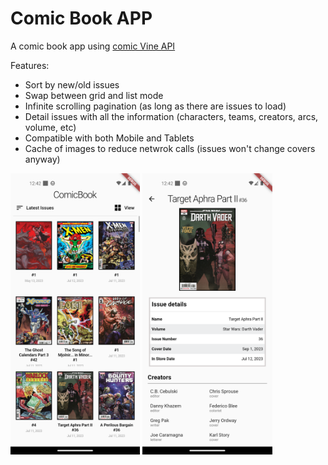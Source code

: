 # Comic Book APP

A comic book app using [comic Vine API](https://comicvine.gamespot.com/api/documentation)

Features:
- Sort by new/old issues
- Swap between grid and list mode
- Infinite scrolling pagination (as long as there are issues to load)
- Detail issues with all the information (characters, teams, creators, arcs, volume, etc)
- Compatible with both Mobile and Tablets
- Cache of images to reduce netwrok calls (issues won't change covers anyway)

<img src="screenshots/issues.png" height="450"> <img src="screenshots/detail.png" height="450">